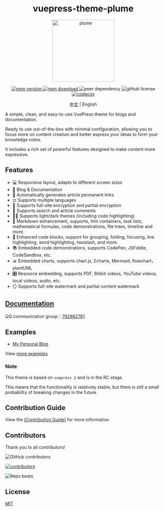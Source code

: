 <h1 align="center">vuepress-theme-plume</h1>

<p align="center">
  <img src="https://theme-plume.vuejs.press/plume.svg" width="200px" alt="plume">
</p>

<p align="center">
  <a href="https://www.npmjs.com/package/vuepress-theme-plume" target="_blank">
    <img src="https://img.shields.io/npm/v/vuepress-theme-plume?color=32A9C3&labelColor=1B3C4A&label=npm" alt="npm version">
  </a>
  <a href="https://www.npmjs.com/package/vuepress-theme-plume" target="_blank">
    <img src="https://img.shields.io/npm/dy/vuepress-theme-plume?color=32A9C3&labelColor=1B3C4A&label=downloads" alt="npm download">
  </a>
  <img src="https://img.shields.io/npm/dependency-version/vuepress-theme-plume/peer/vuepress?color=32A9C3&labelColor=1B3C4A" alt="peer dependency">
  <img src="https://img.shields.io/github/license/pengzhanbo/vuepress-theme-plume?color=32A9C3&labelColor=1B3C4A" alt="github license">
  <br>
  <a href="https://codecov.io/gh/pengzhanbo/vuepress-theme-plume">
    <img src="https://codecov.io/gh/pengzhanbo/vuepress-theme-plume/graph/badge.svg?token=W6KYBX7WO5" alt="codecov">
  </a>
</p>

<p align="center">
<a href="/readme.md">中文</a> | English
</p>

A simple, clean, and easy-to-use VuePress theme for blogs and documentation.

Ready to use out-of-the-box with minimal configuration,
allowing you to focus more on content creation and better express your ideas to form your knowledge notes.

It includes a rich set of powerful features designed to make content more expressive.

## Features

- 💻 Responsive layout, adapts to different screen sizes
- 📖 Blog & Documentation
- 🔗 Automatically generates article permanent links
- ⚖ Supports multiple languages
- 🔑 Supports full-site encryption and partial encryption
- 👀 Supports search and article comments
- 👨‍💻 Supports light/dark themes (including code highlighting)
- 📠 Markdown enhancement, supports, hint containers, task lists, mathematical formulas, code demonstrations, file trees, timeline and more.
- 🧀 Enhanced code blocks, support for grouping, folding, focusing, line highlighting, word highlighting, twoslash, and more.
- 📚 Embedded code demonstrations, supports CodePen, JSFiddle, CodeSandbox, etc.
- 📊 Embedded charts, supports chart.js, Echarts, Mermaid, flowchart，plantUML
- 🎛 Resource embedding, supports PDF, Bilibili videos, YouTube videos, local videos, audio, etc.
- 🪞 Supports full-site watermark and partial content watermark

## [Documentation](https://theme-plume.vuejs.press)

QQ communication group：[792882761](https://qm.qq.com/q/O3HNy4rxYc)

## Examples

- [My Personal Blog](https://pengzhanbo.cn/)

View [more examples](https://theme-plume.vuejs.press/demos/)

### Note

This theme is based on `vuepress 2` and is in the RC stage.

This means that the functionality is relatively stable, but there is still a small probability of breaking changes in the future.

## Contribution Guide

View the [[Contribution Guide]](/CONTRIBUTING_EN.md) for more information

## Contributors

Thank you to all contributors!

![GitHub contributors](https://img.shields.io/github/contributors/pengzhanbo/vuepress-theme-plume?color=32A9C3&labelColor=1B3C4A&logo=contributorcovenant)

[![contributors](https://contrib.rocks/image?repo=pengzhanbo/vuepress-theme-plume)](https://github.com/pengzhanbo/vuepress-theme-plume/graphs/contributors)

![Repo beats](https://repobeats.axiom.co/api/embed/b3e16e8802010e72e933f64864a8047e3163e927.svg "Repo Beats analytics image")

## License

[MIT](/LICENSE)
